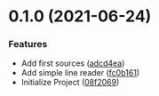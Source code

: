 # 0.1.0 (2021-06-24)


### Features

* Add first sources ([adcd4ea](https://github.com/wuespace/telestion-terminal-client/commit/adcd4eae6d3fdd3cd73a9b6725bd6171131f676a))
* Add simple line reader ([fc0b161](https://github.com/wuespace/telestion-terminal-client/commit/fc0b161121adede52dd3e3b863fa509d89262a68))
* Initialize Project ([08f2069](https://github.com/wuespace/telestion-terminal-client/commit/08f2069db2e7a813378e5049d7f00fe952dd2bbb))



